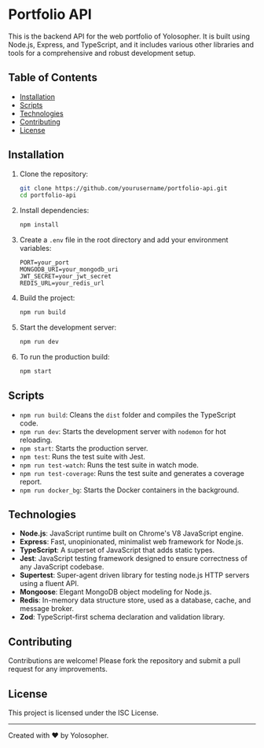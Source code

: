 # Portfolio API

This is the backend API for the web portfolio of Yolosopher. It is built using Node.js, Express, and TypeScript, and it includes various other libraries and tools for a comprehensive and robust development setup.

## Table of Contents

- [Installation](#installation)
- [Scripts](#scripts)
- [Technologies](#technologies)
- [Contributing](#contributing)
- [License](#license)

## Installation

1. Clone the repository:

   ```sh
   git clone https://github.com/yourusername/portfolio-api.git
   cd portfolio-api
   ```

2. Install dependencies:

   ```sh
   npm install
   ```

3. Create a `.env` file in the root directory and add your environment variables:

   ```env
   PORT=your_port
   MONGODB_URI=your_mongodb_uri
   JWT_SECRET=your_jwt_secret
   REDIS_URL=your_redis_url
   ```

4. Build the project:

   ```sh
   npm run build
   ```

5. Start the development server:

   ```sh
   npm run dev
   ```

6. To run the production build:
   ```sh
   npm start
   ```

## Scripts

- `npm run build`: Cleans the `dist` folder and compiles the TypeScript code.
- `npm run dev`: Starts the development server with `nodemon` for hot reloading.
- `npm start`: Starts the production server.
- `npm test`: Runs the test suite with Jest.
- `npm run test-watch`: Runs the test suite in watch mode.
- `npm run test-coverage`: Runs the test suite and generates a coverage report.
- `npm run docker_bg`: Starts the Docker containers in the background.

## Technologies

- **Node.js**: JavaScript runtime built on Chrome's V8 JavaScript engine.
- **Express**: Fast, unopinionated, minimalist web framework for Node.js.
- **TypeScript**: A superset of JavaScript that adds static types.
- **Jest**: JavaScript testing framework designed to ensure correctness of any JavaScript codebase.
- **Supertest**: Super-agent driven library for testing node.js HTTP servers using a fluent API.
- **Mongoose**: Elegant MongoDB object modeling for Node.js.
- **Redis**: In-memory data structure store, used as a database, cache, and message broker.
- **Zod**: TypeScript-first schema declaration and validation library.

## Contributing

Contributions are welcome! Please fork the repository and submit a pull request for any improvements.

## License

This project is licensed under the ISC License.

---

Created with ❤️ by Yolosopher.
